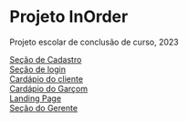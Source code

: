 # Projeto InOrder
 Projeto escolar de conclusão de curso, 2023<br>

<a href="TCC - In Order v0.3/cadastro/HTML/cadastro1.html">Seção de Cadastro</a><br>
<a href="TCC - In Order v0.3/login/HTML/login.html">Seção de login</a><br>
<a href="TCC - In Order v0.3/client-view/HTML/cardapioCliente.html">Cardápio do cliente</a><br>
<a href="TCC - In Order v0.3/employee-view/HTML/garcomCardapio.html">Cardápio do Garçom</a><br>
<a href="TCC - In Order v0.3/landing-page/index.html">Landing Page</a><br>
<a href="TCC - In Order v0.3/manager-view/HTML/cardapio.html">Seção do Gerente</a><br>
